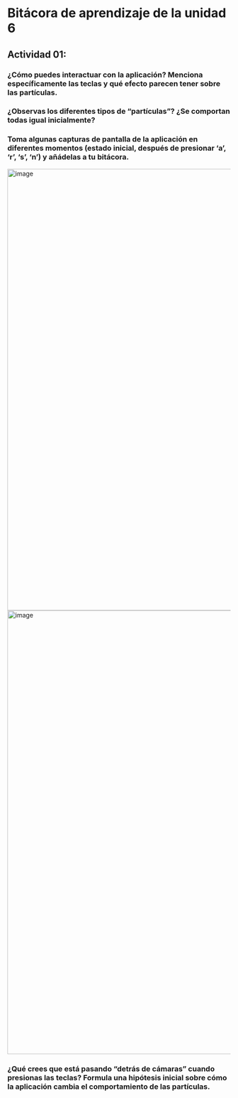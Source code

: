 # Bitácora de aprendizaje de la unidad 6

## Actividad 01:

### ¿Cómo puedes interactuar con la aplicación? Menciona específicamente las teclas y qué efecto parecen tener sobre las partículas.



### ¿Observas los diferentes tipos de “partículas”? ¿Se comportan todas igual inicialmente?



### Toma algunas capturas de pantalla de la aplicación en diferentes momentos (estado inicial, después de presionar ‘a’, ‘r’, ‘s’, ‘n’) y añádelas a tu bitácora.

<img width="1919" height="994" alt="image" src="https://github.com/user-attachments/assets/9bb86e98-831e-43b5-b9ed-ae93ccdf6dfe" />

<img width="1919" height="999" alt="image" src="https://github.com/user-attachments/assets/94b60c0d-7d21-4293-8d83-654fbe1e28d6" />



### ¿Qué crees que está pasando “detrás de cámaras” cuando presionas las teclas? Formula una hipótesis inicial sobre cómo la aplicación cambia el comportamiento de las partículas.


